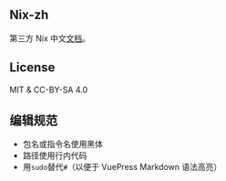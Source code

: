 ## Nix-zh

第三方 Nix 中文[文档](http://cmath.cc/nix-zh)。

## License

MIT & CC-BY-SA 4.0

## 编辑规范

- 包名或指令名使用黑体
- 路径使用行内代码
- 用`sudo`替代`#`（以便于 VuePress Markdown 语法高亮）